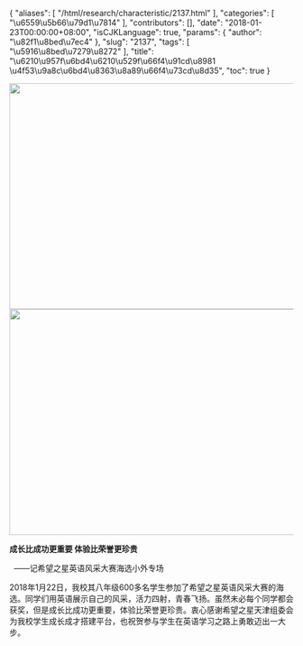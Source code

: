 {
    "aliases": [
        "/html/research/characteristic/2137.html"
    ],
    "categories": [
        "\u6559\u5b66\u79d1\u7814"
    ],
    "contributors": [],
    "date": "2018-01-23T00:00:00+08:00",
    "isCJKLanguage": true,
    "params": {
        "author": "\u82f1\u8bed\u7ec4"
    },
    "slug": "2137",
    "tags": [
        "\u5916\u8bed\u7279\u8272"
    ],
    "title": "\u6210\u957f\u6bd4\u6210\u529f\u66f4\u91cd\u8981 \u4f53\u9a8c\u6bd4\u8363\u8a89\u66f4\u73cd\u8d35",
    "toc": true
}


<img
    src="https://cdn.tfls.online/mirror/full/55ea93562cbf289dec9309003a752873c556d4cf.jpg"
    style="display:block;margin-left:auto;margin-right:auto;"
    decoding="async"
    fetchpriority="auto"
    loading="lazy"
    height="400"
    width="600"
/>
<img
    src="https://cdn.tfls.online/mirror/full/046e0146d4e3f7c1c50bc77a846ae30925b65c3d.jpg"
    style="display:block;margin-left:auto;margin-right:auto;"
    decoding="async"
    fetchpriority="auto"
    loading="lazy"
    height="400"
    width="600"
/>







**成长比成功更重要 体验比荣誉更珍贵**




  ——记希望之星英语风采大赛海选小外专场




2018年1月22日，我校其八年级600多名学生参加了希望之星英语风采大赛的海选。同学们用英语展示自己的风采，活力四射，青春飞扬。虽然未必每个同学都会获奖，但是成长比成功更重要，体验比荣誉更珍贵。衷心感谢希望之星天津组委会为我校学生成长成才搭建平台，也祝贺参与学生在英语学习之路上勇敢迈出一大步。




 




  




